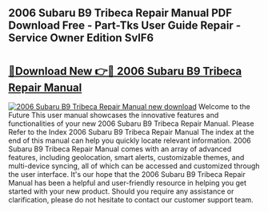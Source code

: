 ## 2006 Subaru B9 Tribeca Repair Manual PDF Download Free - Part-Tks User Guide Repair - Service Owner Edition SvlF6

# <h2><a href="http://bc42075.oget.top/?id=2006+Subaru+B9+Tribeca+Repair+Manual">🔗Download New 👉🔴 2006 Subaru B9 Tribeca Repair Manual</a></h2>

[![2006 Subaru B9 Tribeca Repair Manual new download](https://i.imgur.com/5g1atiW.png)](http://bc42075.oget.top/?id=2006+Subaru+B9+Tribeca+Repair+Manual)
Welcome to the Future This user manual showcases the innovative features and functionalities of your new 2006 Subaru B9 Tribeca Repair Manual. Please Refer to the Index 2006 Subaru B9 Tribeca Repair Manual The index at the end of this manual can help you quickly locate relevant information. 2006 Subaru B9 Tribeca Repair Manual comes with an array of advanced features, including geolocation, smart alerts, customizable themes, and multi-device syncing, all of which can be accessed and customized through the user interface. It's our hope that the 2006 Subaru B9 Tribeca Repair Manual has been a helpful and user-friendly resource in helping you get started with your new product. Should you require any assistance or clarification, please do not hesitate to contact our customer support team.
